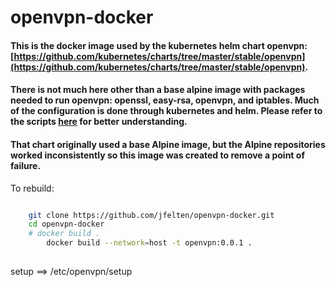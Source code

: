# openvpn-docker

#### This is the docker image used by the kubernetes helm chart openvpn: [https://github.com/kubernetes/charts/tree/master/stable/openvpn](https://github.com/kubernetes/charts/tree/master/stable/openvpn).

#### There is not much here other than a base alpine image with packages needed to run openvpn: openssl, easy-rsa, openvpn, and iptables.  Much of the configuration is done through kubernetes and helm. Please refer to the scripts [here](https://github.com/kubernetes/charts/blob/master/stable/openvpn/templates/config-openvpn.yaml) for better understanding.

#### That chart originally used a base Alpine image, but the Alpine repositories worked inconsistently so this image was created to remove a point of failure.


To rebuild:

```bash

	git clone https://github.com/jfelten/openvpn-docker.git
	cd openvpn-docker
	# docker build .
        docker build --network=host -t openvpn:0.0.1 .
	
```

setup ==> /etc/openvpn/setup



